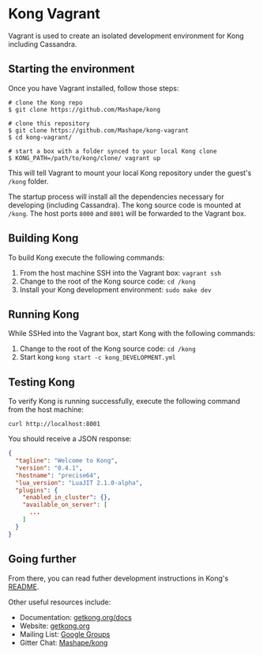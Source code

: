 # Kong Vagrant

Vagrant is used to create an isolated development environment for Kong including Cassandra.

## Starting the environment

Once you have Vagrant installed, follow those steps:

```shell
# clone the Kong repo
$ git clone https://github.com/Mashape/kong

# clone this repository
$ git clone https://github.com/Mashape/kong-vagrant
$ cd kong-vagrant/

# start a box with a folder synced to your local Kong clone
$ KONG_PATH=/path/to/kong/clone/ vagrant up
```

This will tell Vagrant to mount your local Kong repository under the guest's `/kong` folder.

The startup process will install all the dependencies necessary for developing (including Cassandra). The kong source code is mounted at `/kong`. The host ports `8000` and `8001` will be forwarded to the Vagrant box.

## Building Kong

To build Kong execute the following commands:

1. From the host machine SSH into the Vagrant box: `vagrant ssh`
2. Change to the root of the Kong source code: `cd /kong`
3. Install your Kong development environment: `sudo make dev`

## Running Kong

While SSHed into the Vagrant box, start Kong with the following commands:

1. Change to the root of the Kong source code: `cd /kong`
2. Start kong `kong start -c kong_DEVELOPMENT.yml`

## Testing Kong

To verify Kong is running successfully, execute the following command from the host machine:

```shell
curl http://localhost:8001
```

You should receive a JSON response:

```json
{
  "tagline": "Welcome to Kong",
  "version": "0.4.1",
  "hostname": "precise64",
  "lua_version": "LuaJIT 2.1.0-alpha",
  "plugins": {
    "enabled_in_cluster": {},
    "available_on_server": [
      ...
    ]
  }
}
```

## Going further

From there, you can read futher development instructions in Kong's [README](https://github.com/Mashape/kong).

Other useful resources include:

- Documentation: [getkong.org/docs][kong-docs]
- Website: [getkong.org][kong-url]
- Mailing List: [Google Groups][google-groups-url]
- Gitter Chat: [Mashape/kong][gitter-url]

[kong-url]: http://getkong.org/
[kong-docs]: http://getkong.org/docs/

[gitter-url]: https://gitter.im/Mashape/kong

[google-groups-url]: https://groups.google.com/forum/#!forum/konglayer
